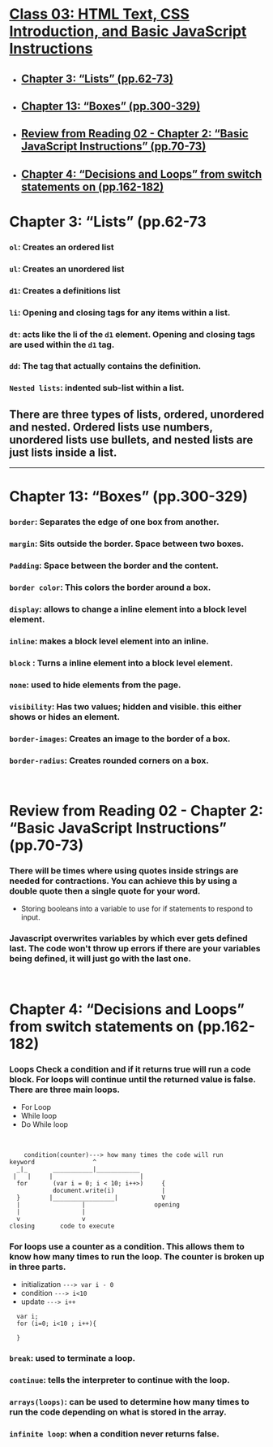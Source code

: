 # [Class 03: HTML Text, CSS Introduction, and Basic JavaScript Instructions](/README.md)

- ## [Chapter 3: “Lists” (pp.62-73)](#html1)
- ## [Chapter 13: “Boxes” (pp.300-329)](#html2)
- ## [Review from Reading 02 - Chapter 2: “Basic JavaScript Instructions” (pp.70-73)](#html3)
- ## [Chapter 4: “Decisions and Loops” from switch statements on (pp.162-182)](#html4)

# <a name="html1">Chapter 3: “Lists” (pp.62-73</a>
### `ol`: Creates an ordered list
### `ul`: Creates an unordered list
### `d1`: Creates a definitions list 
### `li`: Opening and closing tags for any items within a list.
### `dt`: acts like the li of the `d1` element. Opening and closing tags are used within the `d1` tag.
### `dd`: The tag that actually contains the definition.
### `Nested lists`: indented sub-list within a list.
## There are three types of lists, ordered, unordered and nested. Ordered lists use numbers, unordered lists use bullets, and nested lists are just lists inside a list. 
<hr>

# <a name="html2">Chapter 13: “Boxes” (pp.300-329)</a>
### `border`: Separates the edge of one box from another.
### `margin`: Sits outside the border. Space between two boxes.
### `Padding`: Space between the border and the content. 
### `border color`: This colors the border around a box.
### `display`: allows to change a inline element into a block level element.
### `inline`: makes a block level element into an inline.
### `block` : Turns a inline element into a block level element.
### `none`: used to hide elements from the page.
### `visibility`: Has two values; hidden and visible. this either shows or hides an element.
### `border-images`: Creates an image to the border of a box.
### `border-radius`: Creates rounded corners on a box.
<br>

# <a name ="html3">Review from Reading 02 - Chapter 2: “Basic JavaScript Instructions” (pp.70-73)</a>
### There will be times where using quotes inside strings are needed for contractions. You can achieve this by using a double quote then a single quote for your word.
  - Storing booleans into a variable to use for if statements to respond to input.  
### Javascript overwrites variables by which ever gets defined last. The code won't throw up errors if there are your variables being defined, it will just go with the last one. 
<br>

# <a name="html4">Chapter 4: “Decisions and Loops” from switch statements on (pp.162-182)</a>
### Loops Check a condition and if it returns true will run a code block. For loops will continue until the returned value is false. There are three main loops.
- For Loop
- While loop
- Do While loop
<br>

``` 
    condition(counter)---> how many times the code will run
keyword                ^               
  _|_       ___________|____________     
 |   |     |                        |    
  for       (var i = 0; i < 10; i++>)     {
            document.write(i)             |
  }        |_________________|            V 
  |                 |                   opening
  |                 |
  v                 v
closing       code to execute

```

### For loops use  a counter as a condition. This allows them to know how many times to run the loop. The counter is broken up in three parts.
  - initialization `---> var i - 0`
  - condition `---> i<10`
  - update `---> i++`
```
  var i;
  for (i=0; i<10 ; i++){

  }

```
### `break`: used to terminate a loop.
### `continue`: tells the interpreter to continue with the loop.
### `arrays(loops)`: can be used to determine how many times to run the code depending on what is stored in the array.
### `infinite loop`: when a condition never returns false.

